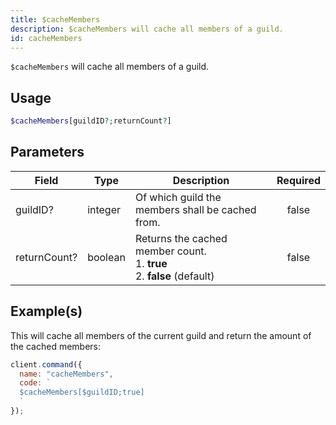 ```yaml
---
title: $cacheMembers
description: $cacheMembers will cache all members of a guild.
id: cacheMembers
---
```


`$cacheMembers` will cache all members of a guild.

## Usage

```php
$cacheMembers[guildID?;returnCount?]
```

## Parameters

| Field        | Type    | Description                                                                       | Required |
| ------------ | ------- | --------------------------------------------------------------------------------- | :------: |
| guildID?     | integer | Of which guild the members shall be cached from.                                  |  false   |
| returnCount? | boolean | Returns the cached member count. <br /> 1. **true** <br /> 2. **false** (default) |  false   |

## Example(s)

This will cache all members of the current guild and return the amount of the cached members:

```javascript
client.command({
  name: "cacheMembers",
  code: `
  $cacheMembers[$guildID;true]
  `
});
```
